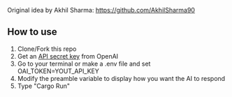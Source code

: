 Original idea by Akhil Sharma:
https://github.com/AkhilSharma90

## How to use
1. Clone/Fork this repo
2. Get an [API secret key](https://beta.openai.com/account/api-keys) from OpenAI
3. Go to your terminal or make a .env file and set OAI_TOKEN=YOUT_API_KEY
4. Modify the preamble variable to display how you want the AI to respond
5. Type "Cargo Run"
